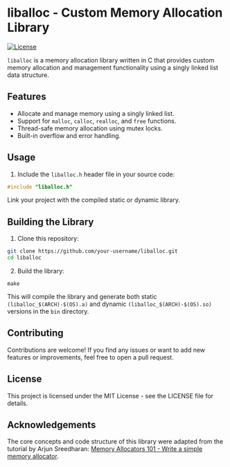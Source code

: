 # liballoc - Custom Memory Allocation Library

[![License](https://img.shields.io/badge/license-MIT-blue.svg)](https://https://github.com/Melkor-1/liballoc/edit/main/LICENSE)

`liballoc` is a memory allocation library written in C that provides custom memory allocation and management functionality using a singly linked list data structure.

## Features

- Allocate and manage memory using a singly linked list.
- Support for `malloc`, `calloc`, `realloc`, and `free` functions.
- Thread-safe memory allocation using mutex locks.
- Built-in overflow and error handling.

## Usage

1. Include the `liballoc.h` header file in your source code:

```c
#include "liballoc.h"
```

Link your project with the compiled static or dynamic library.

## Building the Library

1. Clone this repository:
```bash
git clone https://github.com/your-username/liballoc.git
cd liballoc
```

2. Build the library:
```
make
```
This will compile the library and generate both static `(liballoc_$(ARCH)-$(OS).a)` and dynamic `(liballoc_$(ARCH)-$(OS).so)` versions in the `bin` directory.

## Contributing
Contributions are welcome! If you find any issues or want to add new features or improvements, feel free to open a pull request.

## License
This project is licensed under the MIT License - see the LICENSE file for details.

## Acknowledgements

The core concepts and code structure of this library were adapted from the tutorial by Arjun Sreedharan: [Memory Allocators 101 - Write a simple memory allocator](https://arjunsreedharan.org/post/148675821737/memory-allocators-101-write-a-simple-memory).
